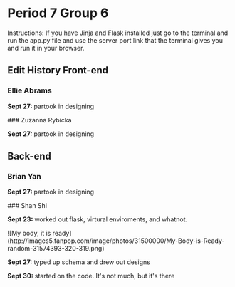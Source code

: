 Period 7 Group 6
================
Instructions:
If you have Jinja and Flask installed just go to the terminal and run the app.py file and use the server port link that the terminal gives you and run it in your browser.

Edit History
Front-end
---------
### Ellie Abrams
<p><b>Sept 27: </b> partook in designing </p>
### Zuzanna Rybicka
<p><b>Sept 27: </b> partook in designing </p>

Back-end
--------
### Brian Yan
<p><b>Sept 27: </b> partook in designing </p>
### Shan Shi
<p><b>Sept 23: </b> worked out flask, virtural enviroments, and whatnot. </p>
![My body, it is ready](http://images5.fanpop.com/image/photos/31500000/My-Body-is-Ready-random-31574393-320-319.png)
</br>
<p><b>Sept 27: </b> typed up schema and drew out designs </p>
<p><b>Sept 30: </b> started on the code. It's not much, but it's there </p>